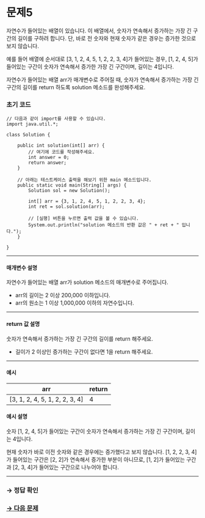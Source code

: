 # 문제5
자연수가 들어있는 배열이 있습니다. 이 배열에서, 숫자가 연속해서 증가하는 가장 긴 구간의 길이를 구하려 합니다. 단, 바로 전 숫자와 현재 숫자가 같은 경우는 증가한 것으로 보지 않습니다.

예를 들어 배열에 순서대로 [3, 1, 2, 4, 5, 1, 2, 2, 3, 4]가 들어있는 경우, [1, 2, 4, 5]가 들어있는 구간이 숫자가 연속해서 증가한 가장 긴 구간이며, 길이는 4입니다.

자연수가 들어있는 배열 arr가 매개변수로 주어질 때, 숫자가 연속해서 증가하는 가장 긴 구간의 길이를 return 하도록 solution 메소드를 완성해주세요.

### 초기 코드

```
// 다음과 같이 import를 사용할 수 있습니다.
import java.util.*;

class Solution {

    public int solution(int[] arr) {
        // 여기에 코드를 작성해주세요.
        int answer = 0;
        return answer;
    }

    // 아래는 테스트케이스 출력을 해보기 위한 main 메소드입니다.
    public static void main(String[] args) {
        Solution sol = new Solution();
        
        int[] arr = {3, 1, 2, 4, 5, 1, 2, 2, 3, 4};
        int ret = sol.solution(arr);

        // [실행] 버튼을 누르면 출력 값을 볼 수 있습니다.
        System.out.println("solution 메소드의 반환 값은 " + ret + " 입니다.");
    }
    
}
```

---

#### 매개변수 설명
자연수가 들어있는 배열 arr가 solution 메소드의 매개변수로 주어집니다.
* arr의 길이는 2 이상 200,000 이하입니다.
* arr의 원소는 1 이상 1,000,000 이하의 자연수입니다.

---

#### return 값 설명
숫자가 연속해서 증가하는 가장 긴 구간의 길이를 return 해주세요.
* 길이가 2 이상인 증가하는 구간이 없다면 1을 return 해주세요.

---

#### 예시

| arr                            | return |
|--------------------------------|--------|
| [3, 1, 2, 4, 5, 1, 2, 2, 3, 4] | 4      |

#### 예시 설명
숫자 [1, 2, 4, 5]가 들어있는 구간이 숫자가 연속해서 증가하는 가장 긴 구간이며, 길이는 4입니다.

현재 숫자가 바로 이전 숫자와 같은 경우에는 증가했다고 보지 않습니다. [1, 2, 2, 3, 4]가 들어있는 구간은 [2, 2]가 연속해서 증가한 부분이 아니므로, [1, 2]가 들어있는 구간과 [2, 3, 4]가 들어있는 구간으로 나누어야 합니다.

---

### → 정답 확인

### [→ 다음 문제](https://github.com/tnehf18/cosPro/blob/main/java/ex_1st/ex_1st_02/no_06/desc_06.md "cosPro 1급 Java 2차 6번 문제")
